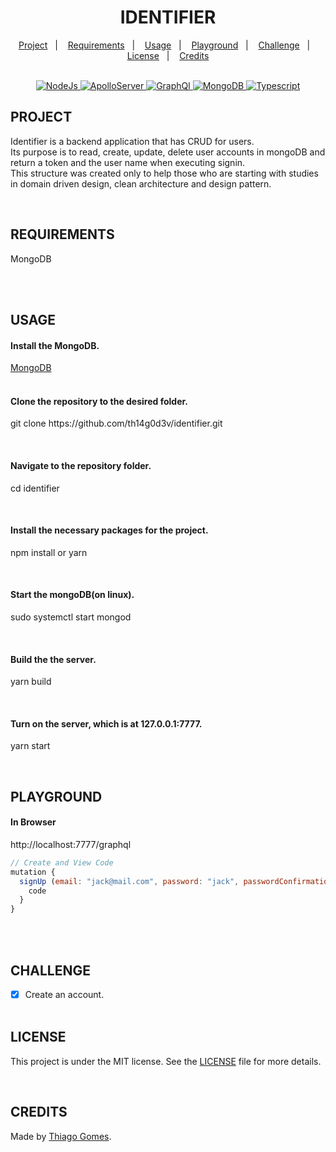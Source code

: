 <h1 align="center" color"red">IDENTIFIER</h1>

<p align="center">
  <a href="#-Project">Project</a>&nbsp;&nbsp;&nbsp;|&nbsp;&nbsp;&nbsp;
  <a href="#-Requirements">Requirements</a>&nbsp;&nbsp;&nbsp;|&nbsp;&nbsp;&nbsp;
  <a href="#-Usage">Usage</a>&nbsp;&nbsp;&nbsp;|&nbsp;&nbsp;&nbsp;
  <a href="#-Playground">Playground</a>&nbsp;&nbsp;&nbsp;|&nbsp;&nbsp;&nbsp;
  <a href="#-Challenge">Challenge</a>&nbsp;&nbsp;&nbsp;|&nbsp;&nbsp;&nbsp;
  <a href="#-License">License</a>&nbsp;&nbsp;&nbsp;|&nbsp;&nbsp;&nbsp;
  <a href="#-Credits">Credits</a>
</p><br/>

<div align="center">
  
  <a href="https://nodejs.org/en/" rel="nofollow">
    <img alt="NodeJs" src="https://img.shields.io/badge/Node-JS-red">
  </a>

  <a href="#" rel="nofollow">
    <img alt="ApolloServer" src="https://img.shields.io/badge/Apollo-SERVER-red">
  </a>
                                                                      
  <a href="#" rel="nofollow">
    <img alt="GraphQl" src="https://img.shields.io/badge/Graph-QL-red">
  </a>
                                                                      
  <a href="#" rel="nofollow">
    <img alt="MongoDB" src="https://img.shields.io/badge/Mongo-DB-red">
  </a>

  <a href="#" rel="nofollow">
    <img alt="Typescript" src="https://img.shields.io/badge/Typescript-TS-red">
  </a>
                                                                     
</div>

<h2><a id="user-content--project" class="anchor" aria-hidden="true" href="#-project"></a> PROJECT</h2>
<span> Identifier is a backend application that has CRUD for users. </a> <span><br/>
<span> Its purpose is to read, create, update, delete user accounts in mongoDB and return a token and the user name when executing signin. <span><br/>
<span> This structure was created only to help those who are starting with studies in domain driven design, clean architecture and design pattern. </p><br/>

<h2><a id="user-content--requirements" class="anchor" aria-hidden="true" href="#-requirements"></a> REQUIREMENTS</h2>
<p> MongoDB </p><br/><br/>

<h2><a id="user-content--usage" class="anchor" aria-hidden="true" href="#-usage"></a> USAGE</h2>

<h4> Install the MongoDB. </h4>
<a href="https://docs.mongodb.com/manual/installation/">MongoDB</a><br/><br/>

<h4> Clone the repository to the desired folder. </h4>
<p> git clone https://github.com/th14g0d3v/identifier.git </p><br/>
<h4> Navigate to the repository folder. </h4>
<p> cd identifier </p><br/>

<h4> Install the necessary packages for the project. </h4>
<p> npm install or yarn </p><br/>

<h4> Start the mongoDB(on linux). </h4>
<p>  sudo systemctl start mongod </p><br/>

<h4> Build the the server. </h4>
<p>  yarn build </p><br/>

<h4> Turn on the server, which is at 127.0.0.1:7777. </h4>
<p> yarn start </p><br/>

<h2><a id="user-content--playground" class="anchor" aria-hidden="true" href="#-playground"></a> PLAYGROUND</h2>

<h4> In Browser </h4>
<p>http://localhost:7777/graphql</p>

```javascript
// Create and View Code
mutation {
  signUp (email: "jack@mail.com", password: "jack", passwordConfirmation: "jack") {
    code
  }
}
```

<br/><br/>

<h2><a id="user-content--challenge" class="anchor" aria-hidden="true" href="#-challenge"></a> CHALLENGE</h2>

- [x] Create an account.
      <br/><br/>

<h2><a id="user-content-memo-licença" class="anchor" aria-hidden="true" href="#memo-licença"></a> LICENSE</h2>
<p>This project is under the MIT license. See the <a href="https://github.com/th14g0d3v/identifier/blob/master/LICENSE"> LICENSE</a> file for more details.</p><br/>

<h2><a id="user-content-memo-credits" class="anchor" aria-hidden="true" href="#memo-credits"></a> CREDITS</h2>
<p>Made by <a href="https://github.com/th14g0d3v" rel="nofollow"> Thiago Gomes</a>.</p>
